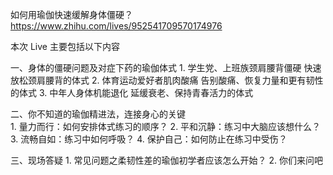 如何用瑜伽快速缓解身体僵硬？
https://www.zhihu.com/lives/952541709570174976

本次 Live 主要包括以下内容

一、身体的僵硬问题及对症下药的瑜伽体式
       1.   学生党、上班族颈肩腰背僵硬
            快速放松颈肩腰背的体式
       2.  体育运动爱好者肌肉酸痛
            告别酸痛、恢复力量和更有韧性的体式
       3.  中年人身体机能退化
            延缓衰老、保持青春活力的体式
 
二、你不知道的瑜伽精进法，连接身心的关键   
       1.   量力而行：如何安排体式练习的顺序？
       2.  平和沉静：练习中大脑应该想什么？
       3.  流畅自如：练习中如何呼吸？
       4.  保护自己：如何防止在练习中受伤？

 三、现场答疑
        1.   常见问题之柔韧性差的瑜伽初学者应该怎么开始？
        2.  你们来问吧